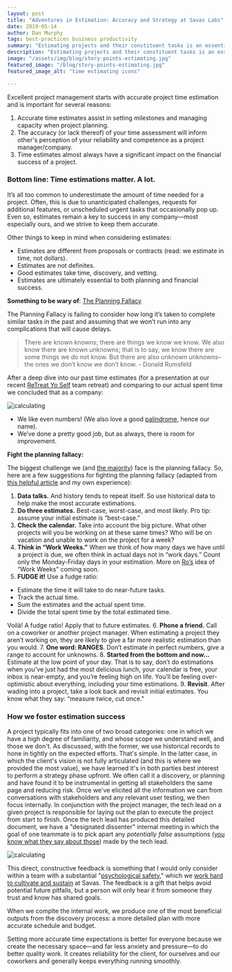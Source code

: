 ```yaml
---
layout: post
title: "Adventures in Estimation: Accuracy and Strategy at Savas Labs"
date: 2019-05-14
author: Dan Murphy
tags: best-practices business productivity
summary: "Estimating projects and their constituent tasks is an essential part of our success at Savas Labs. However, estimation is notoriously difficult to do well. We're proud of our (imperfect) track record, and share some perspective on how to do estimates better."
description: "Estimating projects and their constituent tasks is an essential part of our success at Savas Labs. However, estimation is notoriously difficult to do well. We're proud of our (imperfect) track record, and share some perspective on how to do estimates better."
image: "/assets/img/blog/story-points-estimating.jpg"
featured_image: "/blog/story-points-estimating.jpg"
featured_image_alt: "time estimating icons"

---
```

Excellent project management starts with accurate project time estimation and is important for several reasons:

1. Accurate time estimates assist in setting milestones and managing capacity when project planning.
2. The accuracy (or lack thereof) of your time assessment will inform other's perception of your reliability and competence as a project manager/company.
3. Time estimates almost always have a significant impact on the financial success of a project.

### Bottom line: Time estimations matter. A lot.

It’s all too common to underestimate the amount of time needed for a project. Often, this is due to unanticipated challenges, requests for additional features, or unscheduled urgent tasks that occasionally pop up. Even so, estimates remain a key to success in any company—most especially ours, and we strive to keep them accurate.

Other things to keep in mind when considering estimates:

* Estimates are different from proposals or contracts (read: we estimate in time, not dollars).
* Estimates are not definites.
* Good estimates take time, discovery, and vetting.
* Estimates are ultimately essential to both planning and financial success.

**Something to be wary of**: [The Planning Fallacy](https://www.fastcompany.com/90313102/how-to-get-better-at-estimating-your-time)

The Planning Fallacy is failing to consider how long it’s taken to complete similar tasks in the past and assuming that we won’t run into any complications that will cause delays.

> There are known knowns; there are things we know we know. We also know there are known unknowns; that is to say, we know there are some things we do not know. But there are also unknown unknowns–the ones we don’t know we don’t know.  <span>- Donald Rumsfeld</span>

After a deep dive into our past time estimates (for a presentation at our recent [ReTreat Yo Self](https://savaslabs.com/2019/04/08/savas-retreat-yo-self.html) team retreat) and comparing to our actual spent time we concluded that as a company:

<div class="blog-image-large">
<img alt="calculating" src="/assets/img/blog/calculating.gif">
</div>

* We like even numbers! (We also love a good [palindrome](http://en.wikipedia.org/wiki/Palindrome), hence our name).
* We’ve done a pretty good job, but as always, there is room for improvement.

**Fight the planning fallacy:**

The biggest challenge we (and [the majority](https://medium.com/specstimate/why-are-humans-so-bad-at-estimating-4b4290f83716)) face is the planning fallacy. So, here are a few suggestions for fighting the planning fallacy (adapted from [this helpful article](https://www.fastcompany.com/90313102/how-to-get-better-at-estimating-your-time) and my own experience):

1. **Data talks.** And history tends to repeat itself. So use historical data to help make the most accurate estimations.
2. **Do three estimates.** Best-case, worst-case, and most likely. Pro tip: assume your initial estimate is “best-case.”
3. **Check the calendar.** Take into account the big picture. What other projects will you be working on at these same times? Who will be on vacation and unable to work on the project for a week?
4. **Think in “Work Weeks.”** When we think of how many days we have until a project is due, we often think in actual days not in “work days.” Count only the Monday-Friday days in your estimation. More on [Ro’s](https://savaslabs.com/company/ro-wang/) idea of “Work Weeks” coming soon.
5. **FUDGE it!** Use a fudge ratio:

- Estimate the time it will take to do near-future tasks.
- Track the actual time.
- Sum the estimates and the actual spent time.
- Divide the total spent time by the total estimated time.

Voilà! A fudge ratio! Apply that to future estimates.
6. **Phone a friend.** Call on a coworker or another project manager. When estimating a project they aren’t working on, they are likely to give a far more realistic estimation than you would.
7. **One word: RANGES**. Don’t estimate in perfect numbers, give a range to account for unknowns.
8. **Started from the bottom and now...** Estimate at the low point of your day. That is to say, don’t do estimations when you’ve just had the most delicious lunch, your calendar is free, your inbox is near-empty, and you’re feeling high on life. You’ll be feeling over-optimistic about everything, including your time estimations.
9. **Revisit**. After wading into a project, take a look back and revisit initial estimates. You know what they say: “measure twice, cut once."

### How we foster estimation success

A project typically fits into one of two broad categories: one in which we have a high degree of familiarity, and whose scope we understand well, and those we don't. As discussed, with the former, we use historical records to hone in tightly on the expected efforts. That's simple. In the latter case, in which the client's vision is not fully articulated (and this is where we provided the most value), we have learned it's in both parties best interest to perform a strategy phase upfront. We often call it a discovery, or planning and have found it to be instrumental in getting all stakeholders the same page and reducing risk. Once we've elicited all the information we can from conversations with stakeholders and any relevant user testing, we then focus internally. In conjunction with the project manager, the tech lead on a given project is responsible for laying out the plan to execute the project from start to finish. Once the tech lead has produced this detailed document, we have a "designated dissenter" internal meeting in which the goal of one teammate is to pick apart any _potentially false_ assumptions ([you know what they say about those](https://www.quora.com/How-does-the-saying-about-assuming-something-go)) made by the tech lead.

<div class="blog-image">
<img alt="calculating" src="/assets/img/blog/rbg-dissent.jpg">
</div>

This direct, constructive feedback is something that I would only consider within a team with a substantial "[psychological safety](https://www.inc.com/justin-bariso/google-spent-years-studying-effective-teams-this-single-quality-contributed-most-to-their-success.html)," which we [work hard to cultivate and sustain](/company/mission-and-values/) at Savas. The feedback is a gift that helps avoid potential future pitfalls, but a person will only hear it from someone they trust and know has shared  goals.

When we complte the internal work, we produce one of the most beneficial outputs from the discovery process: a more detailed plan with more accurate schedule and budget.

Setting more accurate time expectations is better for everyone because we create the necessary space—and far less anxiety and pressure—to do better quality work. It creates reliability for the client, for ourselves and our coworkers and generally keeps everything running smoothly.
